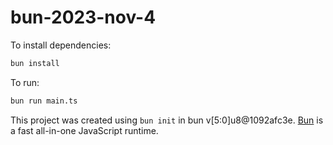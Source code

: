 # bun-2023-nov-4

To install dependencies:

```bash
bun install
```

To run:

```bash
bun run main.ts
```

This project was created using `bun init` in bun v[5:0]u8@1092afc3e. [Bun](https://bun.sh) is a fast all-in-one JavaScript runtime.
